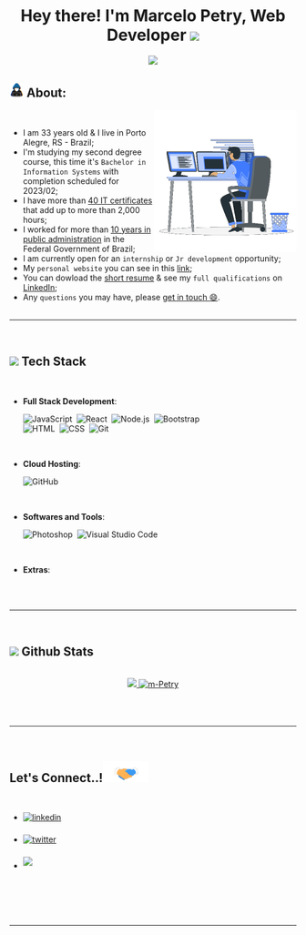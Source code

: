 
<h1 align="center"><b>Hey there! I'm Marcelo Petry, Web Developer </b><img src="https://media.giphy.com/media/hvRJCLFzcasrR4ia7z/giphy.gif" width="35"></h1>

<p align="center">
  <a href="https://github.com/DenverCoder1/readme-typing-svg"><img src="https://readme-typing-svg.herokuapp.com?font=Time+New+Roman&color=604EF7&size=25&center=true&vCenter=true&width=600&height=100&lines=My+Work+Is+Based+On+Details;Self-taught+Web+Developer;Information+Systems+Student;Active+Learner+&+Researcher;I'm+Passionate+About+Technology"></a>
</p>

## <img src="https://github.com/0xAbdulKhalid/0xAbdulKhalid/raw/main/assets/mdImages/about_me.gif" width=25px><b> About</b>:

<picture> <img align="right" src="https://github.com/0xAbdulKhalid/0xAbdulKhalid/raw/main/assets/mdImages/Right_Side.gif" width = 250px></picture>

<br>

- I am 33 years old & I live in Porto Alegre, RS - Brazil;
- I'm studying my second degree course, this time it's `Bachelor in Information Systems` with completion scheduled for 2023/02;
- I have more than [40 IT certificates](https://www.linkedin.com/in/m-petry/details/certifications/?profileUrn=urn%3Ali%3Afsd_profile%3AACoAACuFCPwBdhG7sdWP3hQ_t86PkPH-sSWPofQ) that add up to more than 2,000 hours;
- I worked for more than [10 years in public administration](https://www.linkedin.com/in/m-petry/details/experience/) in the Federal Government of Brazil;
- I am currently open for an `internship` or `Jr development` opportunity;
- My `personal website` you can see in this [link](https://marcelopetry.com);
- You can dowload the [short resume](https://drive.google.com/file/d/11kbPdiP-pynvs9X6z6-DnjhXk-SeKrKA/view?usp=sharing) & see my `full qualifications` on [LinkedIn](https://linkedin.com/m-petry);
- Any `questions` you may have, please [get in touch 😄](https://api.whatsapp.com/send/?phone=5551994085461&text=Msg+from+the+portfolio+website&type=phone_number&app_absent=0).
<br><br>
-----
<br>

## <img src="https://media2.giphy.com/media/QssGEmpkyEOhBCb7e1/giphy.gif?cid=ecf05e47a0n3gi1bfqntqmob8g9aid1oyj2wr3ds3mg700bl&rid=giphy.gif" width ="25"><b> Tech Stack</b>
<br>

<p align="center">

- **Full Stack Development**:
    
	![JavaScript](https://img.shields.io/badge/-JavaScript-05122A?style=flat&logo=javascript)&nbsp;
	![React](https://img.shields.io/badge/-React-05122A?style=flat&logo=react)&nbsp;
	![Node.js](https://img.shields.io/badge/-Node.js-05122A?style=flat&logo=node.js)&nbsp;
	![Bootstrap](https://img.shields.io/badge/-Bootstrap-05122A?style=flat&logo=bootstrap&logoColor=563D7C)\
	![HTML](https://img.shields.io/badge/-HTML-05122A?style=flat&logo=HTML5)&nbsp;
	![CSS](https://img.shields.io/badge/-CSS-05122A?style=flat&logo=CSS3&logoColor=1572B6)&nbsp;
	![Git](https://img.shields.io/badge/-Git-05122A?style=flat&logo=git)&nbsp;

<br>

- **Cloud Hosting**:

	![GitHub](https://img.shields.io/badge/-GitHub-05122A?style=flat&logo=github)&nbsp;
    
<br>

- **Softwares and Tools**:

	![Photoshop](https://img.shields.io/badge/-Photoshop-05122A?style=flat&logo=adobe-photoshop)&nbsp;
	![Visual Studio Code](https://img.shields.io/badge/-Visual%20Studio%20Code-05122A?style=flat&logo=visual-studio-code&logoColor=007ACC)&nbsp;

<br>

- **Extras**:

</p>

<br>
<br>

-----

<br>


## <img src="https://media.giphy.com/media/iY8CRBdQXODJSCERIr/giphy.gif" width="35"><b> Github Stats </b>
<br>

<div align="center">

<a href="https://github.com/m-petry/">
  <img src="https://github-readme-stats.vercel.app/api?username=m-Petry&include_all_commits=true&count_private=true&show_icons=true&line_height=20&title_color=7A7ADB&icon_color=2234AE&text_color=D3D3D3&bg_color=0,000000,130F40" width="450"/>
  <img src="https://github-readme-stats.vercel.app/api/top-langs?username=m-Petry&show_icons=true&locale=en&layout=compact&line_height=20&title_color=7A7ADB&icon_color=2234AE&text_color=D3D3D3&bg_color=0,000000,130F40" width="375"  alt="m-Petry"/>

</a>
</div>

<br>
<br>
<br>

-----

<br>

## <b> Let's Connect..!</b><img src="https://github.com/0xAbdulKhalid/0xAbdulKhalid/raw/main/assets/mdImages/handshake.gif" width ="80">
<br>
<div align='left'>

<ul>

<li>
<a href="https://linkedin.com/in/m-petry" target="_blank">
<img src="https://img.shields.io/badge/linkedin:  mPetry-%2300acee.svg?color=405DE6&style=for-the-badge&logo=linkedin&logoColor=white" alt=linkedin style="margin-bottom: 5px;"/>
</a>
</li>

<br>

<li>
<a href="https://twitter.com/" target="_blank">
<img src="https://img.shields.io/badge/twitter:  aaaaaaaaaaa-%2300acee.svg?color=1DA1F2&style=for-the-badge&logo=twitter&logoColor=white" alt=twitter style="margin-bottom: 5px;"/>
</a>
</li>

<br>

<li>
<a href="mailto:marcelospetry@gmail.com" target="_blank">
<img src="https://img.shields.io/badge/gmail:  marcelospetry-%23EA4335.svg?style=for-the-badge&logo=gmail&logoColor=white" t=mail style="margin-bottom: 5px;" />
</a>
</li>
	
</ul>
</div>

<br>
<br>

<div align='center'>
</b>

</div>
<br>
<br>

-----
